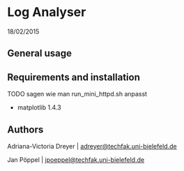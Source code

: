 # Log Analyser
18/02/2015

## General usage


## Requirements and installation
TODO sagen wie man run_mini_httpd.sh anpasst
- matplotlib 1.4.3

## Authors
Adriana-Victoria Dreyer | adreyer@techfak.uni-bielefeld.de

Jan Pöppel | jpoeppel@techfak.uni-bielefeld.de

